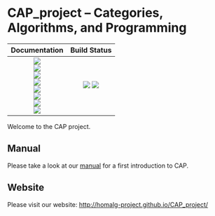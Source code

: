 <!-- BEGIN HEADER -->
# CAP_project – Categories, Algorithms, and Programming

| **Documentation**         | **Build Status**                                            |
|:-------------------------:|:-----------------------------------------------------------:|
| [![][docs-CAP-img]][docs-CAP-url]<br> [![][docs-CompilerForCAP-img]][docs-CompilerForCAP-url]<br> [![][docs-ModulePresentationsForCAP-img]][docs-ModulePresentationsForCAP-url]<br> [![][docs-GradedModulePresentationsForCAP-img]][docs-GradedModulePresentationsForCAP-url]<br> [![][docs-LinearAlgebraForCAP-img]][docs-LinearAlgebraForCAP-url]<br> [![][docs-GeneralizedMorphismsForCAP-img]][docs-GeneralizedMorphismsForCAP-url]<br> [![][docs-GroupRepresentationsForCAP-img]][docs-GroupRepresentationsForCAP-url]<br> [![][docs-InternalExteriorAlgebraForCAP-img]][docs-InternalExteriorAlgebraForCAP-url] | [![][tests-img]][tests-url] [![][codecov-img]][codecov-url] |
<!-- END HEADER -->

Welcome to the CAP project.

## Manual

Please take a look at our [manual](https://github.com/homalg-project/CAP_project/raw/master/Manual/CAPManual.pdf) for a first introduction to CAP.

## Website

Please visit our website: http://homalg-project.github.io/CAP_project/
<!-- BEGIN FOOTER -->
[docs-CAP-img]: https://img.shields.io/badge/CAP-HTML-blue.svg
[docs-CAP-url]: https://homalg-project.github.io/CAP_project/CAP/doc/chap0.html

[docs-CompilerForCAP-img]: https://img.shields.io/badge/CompilerForCAP-PDF-blue.svg
[docs-CompilerForCAP-url]: /../../raw/doc/CompilerForCAP.pdf

[docs-ModulePresentationsForCAP-img]: https://img.shields.io/badge/ModulePresentationsForCAP-HTML-blue.svg
[docs-ModulePresentationsForCAP-url]: https://homalg-project.github.io/CAP_project/ModulePresentationsForCAP/doc/chap0.html

[docs-GradedModulePresentationsForCAP-img]: https://img.shields.io/badge/GradedModulePresentationsForCAP-PDF-blue.svg
[docs-GradedModulePresentationsForCAP-url]: /../../raw/doc/GradedModulePresentationsForCAP.pdf

[docs-LinearAlgebraForCAP-img]: https://img.shields.io/badge/LinearAlgebraForCAP-HTML-blue.svg
[docs-LinearAlgebraForCAP-url]: https://homalg-project.github.io/CAP_project/LinearAlgebraForCAP/doc/chap0.html

[docs-GeneralizedMorphismsForCAP-img]: https://img.shields.io/badge/GeneralizedMorphismsForCAP-HTML-blue.svg
[docs-GeneralizedMorphismsForCAP-url]: https://homalg-project.github.io/CAP_project/GeneralizedMorphismsForCAP/doc/chap0.html

[docs-GroupRepresentationsForCAP-img]: https://img.shields.io/badge/GroupRepresentationsForCAP-PDF-blue.svg
[docs-GroupRepresentationsForCAP-url]: /../../raw/doc/GroupRepresentationsForCAP.pdf

[docs-InternalExteriorAlgebraForCAP-img]: https://img.shields.io/badge/InternalExteriorAlgebraForCAP-PDF-blue.svg
[docs-InternalExteriorAlgebraForCAP-url]: /../../raw/doc/InternalExteriorAlgebraForCAP.pdf

[tests-img]: https://github.com/homalg-project/CAP_project/workflows/Tests/badge.svg
[tests-url]: https://github.com/homalg-project/CAP_project/actions?query=workflow%3ATests

[codecov-img]: https://codecov.io/gh/homalg-project/CAP_project/branch/master/graph/badge.svg
[codecov-url]: https://codecov.io/gh/homalg-project/CAP_project
<!-- END FOOTER -->
